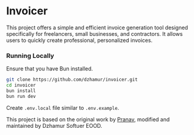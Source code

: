 # Invoicer

This project offers a simple and efficient invoice generation tool designed specifically for freelancers, small businesses, and contractors. It allows users to quickly create professional, personalized invoices.

### Running Locally

Ensure that you have Bun installed.

```bash
git clone https://github.com/dzhamur/invoicer.git
cd invoicer
bun install
bun run dev
```

Create `.env.local` file similar to `.env.example`.

This project is based on the original work by [Pranav](https://github.com/pranavp10), modified and maintained by Dzhamur Softuer EOOD.
